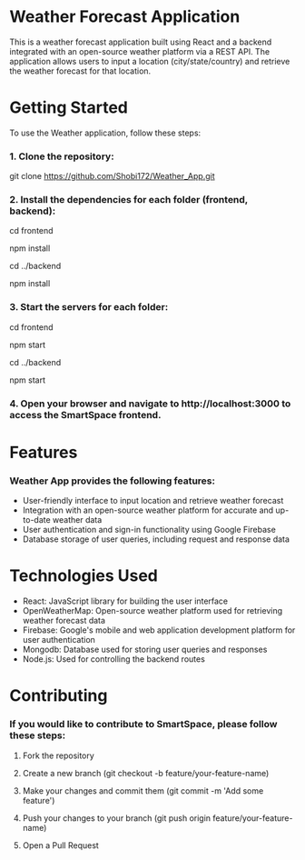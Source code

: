 # Weather Forecast Application


This is a weather forecast application built using React and a backend integrated with an open-source weather platform via a REST API. The application allows users to input a location (city/state/country) and retrieve the weather forecast for that location.

# Getting Started

To use the Weather application, follow these steps:

### 1. Clone the repository:


git clone https://github.com/Shobi172/Weather_App.git



### 2. Install the dependencies for each folder (frontend, backend):



cd frontend

npm install


cd ../backend

npm install






### 3. Start the servers for each folder:


cd frontend

npm start


cd ../backend

npm start





### 4. Open your browser and navigate to http://localhost:3000 to access the SmartSpace frontend.


# Features

### Weather App provides the following features:


- User-friendly interface to input location and retrieve weather forecast
- Integration with an open-source weather platform for accurate and up-to-date weather data
- User authentication and sign-in functionality using Google Firebase
- Database storage of user queries, including request and response data


# Technologies Used


- React: JavaScript library for building the user interface
- OpenWeatherMap: Open-source weather platform used for retrieving weather forecast data
- Firebase: Google's mobile and web application development platform for user authentication
- Mongodb: Database used for storing user queries and responses
- Node.js: Used for controlling the backend routes


# Contributing

### If you would like to contribute to SmartSpace, please follow these steps:

1. Fork the repository

2. Create a new branch (git checkout -b feature/your-feature-name)

3. Make your changes and commit them (git commit -m 'Add some feature')

4. Push your changes to your branch (git push origin feature/your-feature-name)

5. Open a Pull Request
